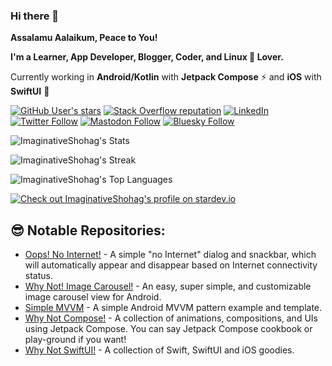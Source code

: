 ### Hi there 👋

**Assalamu Aalaikum, Peace to You!**

**I'm a Learner, App Developer, Blogger, Coder, and Linux 🐧 Lover.**

Currently working in **Android/Kotlin** with **Jetpack Compose** ⚡ and **iOS** with **SwiftUI** 🚀

[![GitHub User's stars](https://img.shields.io/github/stars/ImaginativeShohag?label=github%20stars)](https://github.com/ImaginativeShohag)
[![Stack Overflow reputation](https://img.shields.io/stackexchange/stackoverflow/r/2263329)](https://stackoverflow.com/users/2263329)
[![LinkedIn](https://img.shields.io/badge/LinkedIn-0077B5?logo=linkedin)](https://www.linkedin.com/in/MahmudulHasanShohag/)
[![Twitter Follow](https://img.shields.io/twitter/follow/shohag_iw)](https://twitter.com/shohag_iw)
[![Mastodon Follow](https://img.shields.io/mastodon/follow/848920)](https://mastodon.social/@shohag)
[![Bluesky Follow](https://img.shields.io/badge/Follow%20%40imaginativeshohag-white.svg?style=social&logo=Bluesky&logoColor=0285FF)](https://bsky.app/profile/imaginativeshohag.bsky.social)

![ImaginativeShohag's Stats](https://github-readme-stats.vercel.app/api?username=ImaginativeShohag&theme=vue-dark&show_icons=true&hide_border=true&count_private=true)

![ImaginativeShohag's Streak](https://github-readme-streak-stats.herokuapp.com/?user=ImaginativeShohag&theme=vue-dark&hide_border=true)

![ImaginativeShohag's Top Languages](https://github-readme-stats.vercel.app/api/top-langs/?username=ImaginativeShohag&theme=vue-dark&show_icons=true&hide_border=true&layout=compact)

[![Check out ImaginativeShohag's profile on stardev.io](https://stardev.io/developers/ImaginativeShohag/badge/languages/global.svg)](https://stardev.io/developers/ImaginativeShohag)

## 😎 Notable Repositories:

- [Oops! No Internet!](https://github.com/ImaginativeShohag/Oops-No-Internet) - A simple "no Internet" dialog and snackbar, which will automatically appear and disappear based on Internet connectivity status.
- [Why Not! Image Carousel!](https://github.com/ImaginativeShohag/Why-Not-Image-Carousel) - An easy, super simple, and customizable image carousel view for Android.
- [Simple MVVM](https://github.com/ImaginativeShohag/Simple-MVVM) - A simple Android MVVM pattern example and template.
- [Why Not Compose!](https://github.com/ImaginativeShohag/Why-Not-Compose) - A collection of animations, compositions, and UIs using Jetpack Compose. You can say Jetpack Compose cookbook or play-ground if you want!
- [Why Not SwiftUI!](https://github.com/ImaginativeShohag/Why-Not-SwiftUI) - A collection of Swift, SwiftUI and iOS goodies.
